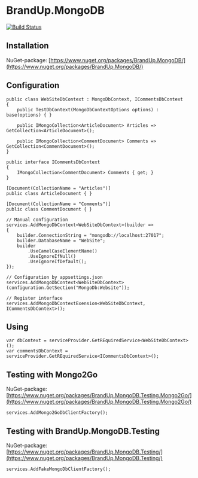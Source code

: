 # BrandUp.MongoDB

[![Build Status](https://dev.azure.com/brandup/BrandUp%20Core/_apis/build/status/BrandUp.Worker?branchName=master)](https://dev.azure.com/brandup/BrandUp%20Core/_build/latest?definitionId=14&branchName=master)

## Installation
NuGet-package: [https://www.nuget.org/packages/BrandUp.MongoDB/](https://www.nuget.org/packages/BrandUp.MongoDB/)

## Configuration

```
public class WebSiteDbContext : MongoDbContext, ICommentsDbContext
{
	public TestDbContext(MongoDbContextOptions options) : base(options) { }

	public IMongoCollection<ArticleDocument> Articles => GetCollection<ArticleDocument>();
	
	public IMongoCollection<CommentDocument> Comments => GetCollection<CommentDocument>();
}

public interface ICommentsDbContext
{
	IMongoCollection<CommentDocument> Comments { get; }
}

[Document(CollectionName = "Articles")]
public class ArticleDocument { }

[Document(CollectionName = "Comments")]
public class CommentDocument { }

// Manual configuration
services.AddMongoDbContext<WebSiteDbContext>(builder =>
{
	builder.ConnectionString = "mongodb://localhost:27017";
	builder.DatabaseName = "WebSite";
	builder
		.UseCamelCaseElementName()
		.UseIgnoreIfNull()
		.UseIgnoreIfDefault();
});

// Configuration by appsettings.json
services.AddMongoDbContext<WebSiteDbContext>(configuration.GetSection("MongoDb:Website"));

// Register interface
services.AddMongoDbContextExension<WebSiteDbContext, ICommentsDbContext>();
```

## Using

```
var dbContext = serviceProvider.GetREquiredService<WebSiteDbContext>();
var commentsDbContext = serviceProvider.GetREquiredService<ICommentsDbContext>();
```

## Testing with Mongo2Go

NuGet-package: [https://www.nuget.org/packages/BrandUp.MongoDB.Testing.Mongo2Go/](https://www.nuget.org/packages/BrandUp.MongoDB.Testing.Mongo2Go/)

```
services.AddMongo2GoDbClientFactory();
```

## Testing with BrandUp.MongoDB.Testing

NuGet-package: [https://www.nuget.org/packages/BrandUp.MongoDB.Testing/](https://www.nuget.org/packages/BrandUp.MongoDB.Testing/)

```
services.AddFakeMongoDbClientFactory();
```